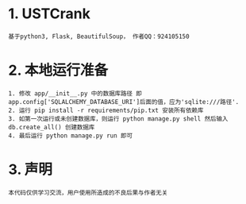 # 1. USTCrank
    基于python3, Flask, BeautifulSoup， 作者QQ：924105150

# 2. 本地运行准备
    1. 修改 app/__init__.py 中的数据库路径 即 app.config['SQLALCHEMY_DATABASE_URI']后面的值，应为'sqlite:///路径'.
    2. 运行 pip install -r requirements/pip.txt 安装所有依赖库
    3. 如第一次运行或未创建数据库，则运行 python manage.py shell 然后输入 db.create_all() 创建数据库
    4. 最后运行 python manage.py run 即可

# 3. 声明
    本代码仅供学习交流，用户使用所造成的不良后果与作者无关